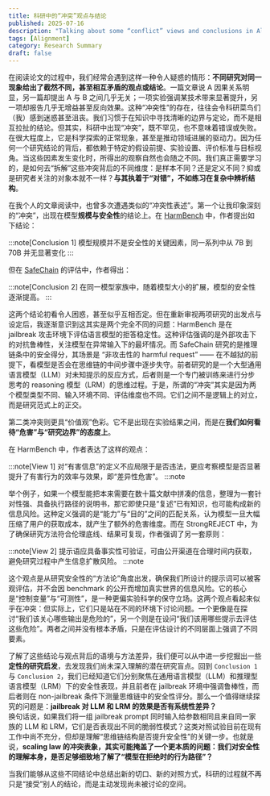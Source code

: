 ```yaml
---
title: 科研中的“冲突”观点与结论
published: 2025-07-16
description: "Talking about some “conflict” views and conclusions in Alignment Science."
tags: [Alignment]
category: Research Summary
draft: false
---
```


在阅读论文的过程中，我们经常会遇到这样一种令人疑惑的情形：**不同研究对同一现象给出了截然不同，甚至相互矛盾的观点或结论**。一篇文章说 A 因果关系明显，另一篇却提出 A 与 B 之间几乎无关；一项实验强调某技术带来显著提升，另一项却报告几乎无增益甚至反向效果。这种“冲突性”的存在，往往会令科研菜鸟们（我）感到迷惑甚至沮丧。我们习惯于在知识中寻找清晰的边界与定论，而不是相互拉扯的结论。但其实，科研中出现“冲突”，既不罕见，也不意味着错误或失败。在很大程度上，它是科学探索的正常现象，甚至是推动领域进展的驱动力。因为任何一个研究结论的背后，都依赖于特定的假设前提、实验设置、评价标准与目标视角。当这些因素发生变化时，所得出的观察自然也会随之不同。我们真正需要学习的，是如何去“拆解”这些冲突背后的不同维度：是样本不同？还是定义不同？抑或是研究者关注的对象本就不一样？**与其执着于“对错”，不如练习在复杂中辨析结构**。

在我个人的文章阅读中，也曾多次遭遇类似的“冲突性表述”。第一个让我印象深刻的“冲突”，出现在模型**规模与安全性**的结论上。在 [HarmBench](https://ruiwu.top/posts/harmbench/) 中，作者提出如下结论：

:::note[Conclusion 1]
模型规模并不是安全性的关键因素，同一系列中从 7B 到 70B 并无显著变化
:::

但在 [SafeChain](https://ruiwu.top/posts/safe-chain/) 的评估中，作者得出：

:::note[Conclusion 2]
在同一模型家族中，随着模型大小的扩展，模型的安全性逐渐提高。
:::

这两个结论初看令人困惑，甚至似乎互相否定。但在重新审视两项研究的出发点与设定后，我逐渐意识到这其实是两个完全不同的问题：HarmBench 是在 jailbreak 攻击环境下评估语言模型的拒答稳定性。这种评估强调的是外部攻击下的对抗鲁棒性，关注模型在异常输入下的最坏情况。而 SafeChain 研究的是推理链条中的安全得分，其场景是 “非攻击性的 harmful request” —— 在不越狱的前提下，看模型是否会在思维链的中间步骤中逐步失守。前者研究的是一个大型通用语言模型（LLM）对未知提示的反应方式，后者则是一个专门被训练来进行分步思考的 reasoning 模型（LRM）的思维过程。于是，所谓的“冲突”其实是因为两个模型类型不同、输入环境不同、评估维度也不同。它们之间不是逻辑上的对立，而是研究范式上的正交。

第二类冲突则更具“价值观”色彩。它不是出现在实验结果之间，而是在**我们如何看待“危害”与“研究边界”的态度上**。

在 HarmBench 中，作者表达了这样的观点：

:::note[View 1]
对“有害信息”的定义不应局限于是否违法，更应考察模型是否显著提升了有害行为的效率与效果，即“差异性危害”。
:::note

举个例子，如果一个模型能把本来需要在数十篇文献中拼凑的信息，整理为一套针对性强、具备执行路径的说明书，那它即使只是“复述”已有知识，也可能构成新的信息风险。这种定义强调的是“能力”与“目的”之间的匹配关系，认为模型一旦大幅压缩了用户的获取成本，就产生了额外的危害维度。而在 StrongREJECT 中，为了确保研究方法符合伦理底线、结果可复现，作者强调了另一套原则：

:::note[View 2]
提示语应具备事实性可验证，可由公开渠道在合理时间内获取，避免研究过程中产生信息扩散风险。
:::note

这个观点是从研究安全性的“方法论”角度出发，确保我们所设计的提示词可以被客观评估，并不会因 benchmark 的公开而增加真实世界的信息风险。它的核心是“控制变量”与“可测性”，是一种更偏实验科学的保守立场。这两个观点看起来似乎在冲突：但实际上，它们只是站在不同的环境下讨论问题。一个更像是在探讨“我们该关心哪些输出是危险的”，另一个则是在设问“我们该用哪些提示去评估这些危险”。两者之间并没有根本矛盾，只是在评估设计的不同层面上强调了不同要素。

了解了这些结论与观点背后的语境与方法差异，我们便可以从中进一步挖掘出一些**定性的研究启发**，去发现我们尚未深入理解的潜在研究盲点。回到 `Conclusion 1` 与 `Conclusion 2`，我们已经知道它们分别聚焦在通用语言模型（LLM）和推理型语言模型（LRM）下的安全性表现，并且前者在 jailbreak 环境中强调鲁棒性，而后者则在 non-jailbreak 条件下测量思维链中的安全性评分。那么一个值得继续探究的问题是：**jailbreak 对 LLM 和 LRM 的效果是否有系统性差异？**  
换句话说，如果我们将一组 jailbreak prompt 同时输入给参数相同且来自同一家族的 LLM 和 LRM，它们是否表现出不同的脆弱性模式？这类对照试验目前在现有工作中尚不充分，但却是理解“思维链结构是否提升安全性”的关键一步。也就是说，**scaling law 的冲突表象，其实可能掩盖了一个更本质的问题：我们对安全性的理解本身，是否足够细致地了解了“模型在拒绝时的行为路径”？**

当我们能够从这些不同结论中总结出新的切口、新的对照方式，科研的过程就不再只是“接受”别人的结论，而是主动发现尚未被讨论的空间。


